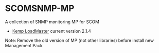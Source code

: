# SCOMSNMP-MP
A collection of SNMP monitoring MP for SCOM

- [Kemp LoadMaster](https://github.com/QuaeNocentDocent/SCOMSNMP-MP/wiki/Kemp-LoadMaster-MP) current version 2.1.4

Note: Remove the old version of MP (not other libraries) before install new Management Pack
